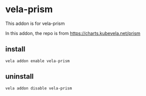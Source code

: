 # vela-prism

This addon is for vela-prism


In this addon, the repo is from https://charts.kubevela.net/prism

## install

```shell
vela addon enable vela-prism
```

## uninstall

```shell
vela addon disable vela-prism
```
